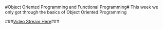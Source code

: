 #Object Oriented Programming and Functional Programming#
This week we only got through the basics of Object Oriented Programming

###[Video Stream Here](https://www.youtube.com/watch?v=W-YIAlEZZjI)###
